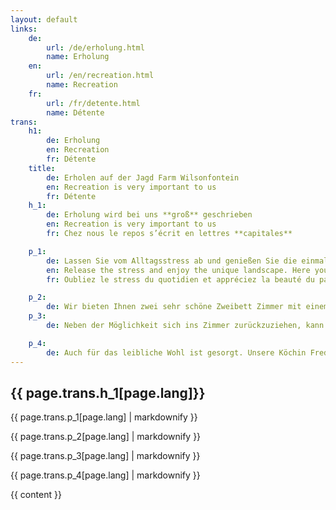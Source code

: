 ```yaml
---
layout: default
links:
    de:
        url: /de/erholung.html
        name: Erholung
    en:
        url: /en/recreation.html
        name: Recreation
    fr:
        url: /fr/detente.html
        name: Détente
trans:
    h1:
        de: Erholung
        en: Recreation
        fr: Détente
    title:
        de: Erholen auf der Jagd Farm Wilsonfontein
        en: Recreation is very important to us
        fr: Détente
    h_1:
		de: Erholung wird bei uns **groß** geschrieben
		en: Recreation is very important to us
		fr: Chez nous le repos s’écrit en lettres **capitales**

	p_1:
		de: Lassen Sie vom Alltagsstress ab und genießen Sie die einmalige Landschaft. Hier werden Sie keine störenden Anrufe bekommen, sondern können es sich bei einer Farmrundfahrt gemütlich machen. Nach der Jagd können Sie die Wanderung an dem Bay Weg machen oder sich in Ihrem luxuriösem Zimmer ausruhen.
		en: Release the stress and enjoy the unique landscape. Here you will not get annoying phone calls but can make yourself comfortable on a farm tour. After the hunt you can walk along the Bay Pad or relax in your luxurious room.
		fr: Oubliez le stress du quotidien et appréciez la beauté du paysage. Chez nous vous ne serez pas dérangés par des coups de fils incessants et pourrez apprécier en toute sérénité les promenades sur la propriété. Après la chasse vous pourrez faire une randonnée le long du sentier historique du „Bay trail“, ou tout simplement profiter du confort de votre chambre.

	p_2:
		de: Wir bieten Ihnen zwei sehr schöne Zweibett Zimmer mit einem eigenen Waffenschrank, einer eigenen Dusche und Toilette.
	p_3:
		de: Neben der Möglichkeit sich ins Zimmer zurückzuziehen, kann man auch auf der Terrasse lesen und den Sonnenuntergang bewundern. Es gibt auch einen schönen Grillplatz an dem man Abends zusammen sitzen, sich am Lagerfeuer unterhalten und die Sterne genießen kann.

	p_4:
		de: Auch für das leibliche Wohl ist gesorgt. Unsere Köchin Frederika zaubert jeden Tag etwas schmack- und nahrhaftes auf den Tisch. Sie versteht es sehr gut, das auf der Farm erlegte (Bio) Wild, abwechslungsreich und immer köstlich zuzubereiten.
---
```


{{ page.trans.h_1[page.lang]}}
------------------------------

{{ page.trans.p_1[page.lang] | markdownify }}

<!-- P[136,59] -->

{{ page.trans.p_2[page.lang] | markdownify }}

<!-- P[311,312] -->

{{ page.trans.p_3[page.lang] | markdownify }}

<!-- P[313,248] -->
<!-- P[87,307] -->
{{ page.trans.p_4[page.lang] | markdownify }}

{{ content }}